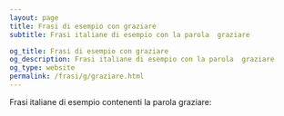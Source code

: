 ```yaml
---
layout: page
title: Frasi di esempio con graziare 
subtitle: Frasi italiane di esempio con la parola  graziare

og_title: Frasi di esempio con graziare 
og_description: Frasi italiane di esempio con la parola  graziare
og_type: website
permalink: /frasi/g/graziare.html
---
```


Frasi italiane di esempio contenenti la parola graziare:


